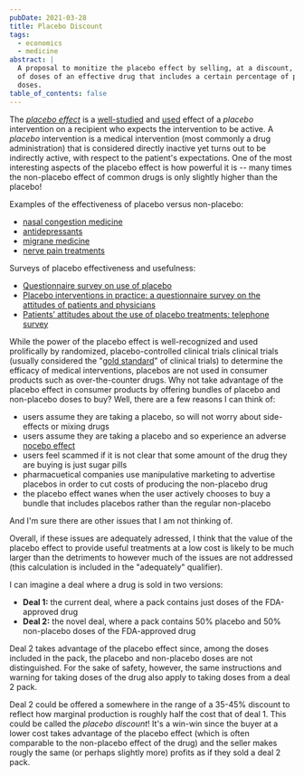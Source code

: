 ```yaml
---
pubDate: 2021-03-28
title: Placebo Discount
tags:
  - economics
  - medicine
abstract: |
  A proposal to monitize the placebo effect by selling, at a discount, bundles
  of doses of an effective drug that includes a certain percentage of placebo
  doses.
table_of_contents: false
---
```


The _[placebo effect](https://www.nccih.nih.gov/health/placebo-effect)_ is a
[well-studied](https://www.medicalnewstoday.com/articles/306437#how-does-it-work)
and [used](https://www.ncbi.nlm.nih.gov/pmc/articles/PMC524103/) effect of a
_placebo_ intervention on a recipient who expects the intervention to be active.
A _placebo_ intervention is a medical intervention (most commonly a drug
administration) that is considered directly inactive yet turns out to be
indirectly active, with respect to the patient's expectations. One of the most
interesting aspects of the placebo effect is how powerful it is -- many times
the non-placebo effect of common drugs is only slightly higher than the placebo!

Examples of the effectiveness of placebo versus non-placebo:

- [nasal congestion medicine](https://pubmed.ncbi.nlm.nih.gov/26143019/)
- [antidepressants](https://bmjopen.bmj.com/content/9/6/e024886.full)
- [migrane medicine](https://pubmed.ncbi.nlm.nih.gov/24401940/)
- [nerve pain treatments](https://journals.lww.com/pain/Fulltext/2015/12000/Increasing_placebo_responses_over_time_in_U_S_.27.aspx)

Surveys of placebo effectiveness and usefulness:

- [Questionnaire survey on use of placebo](https://www.ncbi.nlm.nih.gov/pmc/articles/PMC524103/)
- [Placebo interventions in practice: a questionnaire survey on the attitudes of patients and physicians](https://www.ncbi.nlm.nih.gov/pmc/articles/PMC3026149/)
- [Patients’ attitudes about the use of placebo treatments: telephone survey](https://www.bmj.com/content/347/bmj.f3757)

While the power of the placebo effect is well-recognized and used prolifically
by randomized, placebo-controlled clinical trials clinical trials (usually
considered the
"[gold standard](https://www.nccih.nih.gov/health/placebo-effect)" of clinical
trials) to determine the efficacy of medical interventions, placebos are not
used in consumer products such as over-the-counter drugs. Why not take advantage
of the placebo effect in consumer products by offering bundles of placebo and
non-placebo doses to buy? Well, there are a few reasons I can think of:

- users assume they are taking a placebo, so will not worry about side-effects
  or mixing drugs
- users assume they are taking a placebo and so experience an adverse
  [nocebo effect](https://pubmed.ncbi.nlm.nih.gov/30118338/)
- users feel scammed if it is not clear that some amount of the drug they are
  buying is just sugar pills
- pharmacuetical companies use manipulative marketing to advertise placebos in
  order to cut costs of producing the non-placebo drug
- the placebo effect wanes when the user actively chooses to buy a bundle that
  includes placebos rather than the regular non-placebo

And I'm sure there are other issues that I am not thinking of.

Overall, if these issues are adequately adressed, I think that the value of the
placebo effect to provide useful treatments at a low cost is likely to be much
larger than the detriments to however much of the issues are not addressed (this
calculation is included in the "adequately" qualifier).

I can imagine a deal where a drug is sold in two versions:

- **Deal 1:** the current deal, where a pack contains just doses of the
  FDA-approved drug
- **Deal 2:** the novel deal, where a pack contains 50% placebo and 50%
  non-placebo doses of the FDA-approved drug

Deal 2 takes advantage of the placebo effect since, among the doses included in
the pack, the placebo and non-placebo doses are not distinguished. For the sake
of safety, however, the same instructions and warning for taking doses of the
drug also apply to taking doses from a deal 2 pack.

Deal 2 could be offered a somewhere in the range of a 35-45% discount to reflect
how marginal production is roughly half the cost that of deal 1. This could be
called the _placebo discount_! It's a win-win since the buyer at a lower cost
takes advantage of the placebo effect (which is often comparable to the
non-placebo effect of the drug) and the seller makes rougly the same (or perhaps
slightly more) profits as if they sold a deal 2 pack.
